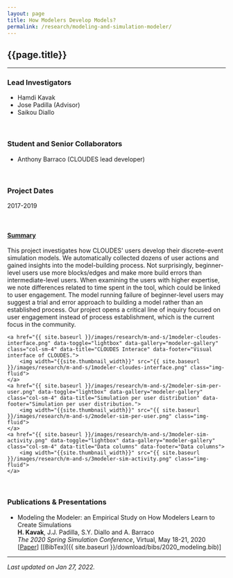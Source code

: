 ```yaml
---
layout: page
title: How Modelers Develop Models?
permalink: /research/modeling-and-simulation-modeler/
---
```


## {{page.title}}
<hr/>

### Lead Investigators
- Hamdi Kavak
- Jose Padilla (Advisor)
- Saikou Diallo

<br/>

### Student and Senior Collaborators
- Anthony Barraco (CLOUDES lead developer)

<br/>

### Project Dates
2017-2019

<br/>


#### <u>Summary</u>
This project investigates how CLOUDES' users develop their discrete-event simulation models. We automatically collected dozens of user actions and gained insights into the model-building process. Not surprisingly, beginner-level users use more blocks/edges and make more build errors than intermediate-level users. When examining the users with higher expertise, we note differences related to time spent in the tool, which could be linked to user engagement. The model running failure of beginner-level users may suggest a trial and error approach to building a model rather than an established process. Our project opens a critical line of inquiry focused on user engagement instead of process establishment, which is the current focus in the community.


<div id="modeler-gallery">

    <a href="{{ site.baseurl }}/images/research/m-and-s/1modeler-cloudes-interface.png" data-toggle="lightbox" data-gallery="modeler-gallery" class="col-sm-4" data-title="CLOUDES Interace" data-footer="Visual interface of CLOUDES.">
        <img width="{{site.thumbnail_width}}" src="{{ site.baseurl }}/images/research/m-and-s/1modeler-cloudes-interface.png" class="img-fluid">
    </a>
    <a href="{{ site.baseurl }}/images/research/m-and-s/2modeler-sim-per-user.png" data-toggle="lightbox" data-gallery="modeler-gallery" class="col-sm-4" data-title="Simulation per user distribution" data-footer="Simulation per user distribution.">
        <img width="{{site.thumbnail_width}}" src="{{ site.baseurl }}/images/research/m-and-s/2modeler-sim-per-user.png" class="img-fluid">
    </a>
    <a href="{{ site.baseurl }}/images/research/m-and-s/3modeler-sim-activity.png" data-toggle="lightbox" data-gallery="modeler-gallery" class="col-sm-4" data-title="Data columns" data-footer="Data columns">
        <img width="{{site.thumbnail_width}}" src="{{ site.baseurl }}/images/research/m-and-s/3modeler-sim-activity.png" class="img-fluid">
    </a>
</div>
<br/>

### Publications & Presentations

- Modeling the Modeler: an Empirical Study on How Modelers Learn to Create Simulations  
  <strong>H. Kavak</strong>, J.J. Padilla, S.Y. Diallo and A. Barraco   
  <em>The 2020 Spring Simulation Conference</em>, Virtual, May 18-21, 2020  
  [[Paper](https://www.researchgate.net/publication/341553140_Modeling_the_Modeler_An_Empirical_Study_on_How_Modelers_Learn_to_Create_Simulations)]
  [[BibTex]({{ site.baseurl }}/download/bibs/2020_modeling.bib)]


<hr/>

*Last updated on Jan 27, 2022.*  
<script>
	  lightGallery(document.getElementById('modeler-gallery'), {
	    thumbnail:true,
	    animateThumb: true,
	    showThumbByDefault: true
	}); 
	</script>
